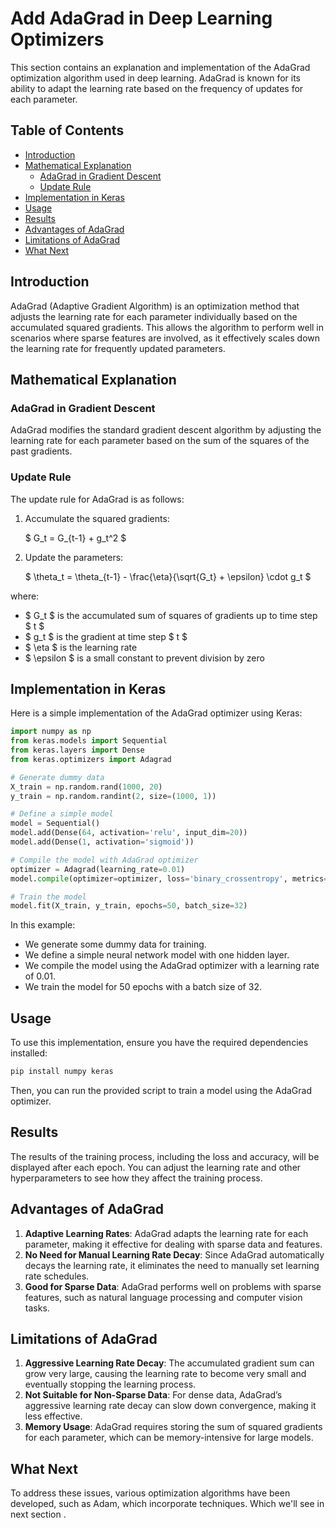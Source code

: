 # Add AdaGrad in Deep Learning Optimizers

This section contains an explanation and implementation of the AdaGrad optimization algorithm used in deep learning. AdaGrad is known for its ability to adapt the learning rate based on the frequency of updates for each parameter.

## Table of Contents
- [Introduction](#introduction)
- [Mathematical Explanation](#mathematical-explanation)
  - [AdaGrad in Gradient Descent](#adagrad-in-gradient-descent)
  - [Update Rule](#update-rule)
- [Implementation in Keras](#implementation-in-keras)
- [Usage](#usage)
- [Results](#results)
- [Advantages of AdaGrad](#advantages-of-adagrad)
- [Limitations of AdaGrad](#limitations-of-adagrad)
- [What Next](#what-next)

## Introduction

AdaGrad (Adaptive Gradient Algorithm) is an optimization method that adjusts the learning rate for each parameter individually based on the accumulated squared gradients. This allows the algorithm to perform well in scenarios where sparse features are involved, as it effectively scales down the learning rate for frequently updated parameters.

## Mathematical Explanation

### AdaGrad in Gradient Descent

AdaGrad modifies the standard gradient descent algorithm by adjusting the learning rate for each parameter based on the sum of the squares of the past gradients.

### Update Rule

The update rule for AdaGrad is as follows:

1. Accumulate the squared gradients:

      $
      G_t = G_{t-1} + g_t^2
      $

2. Update the parameters:

    $
    \theta_t = \theta_{t-1} - \frac{\eta}{\sqrt{G_t} + \epsilon} \cdot g_t
    $

where:
- $ G_t $ is the accumulated sum of squares of gradients up to time step $ t $
- $ g_t $ is the gradient at time step $ t $
- $ \eta $ is the learning rate
- $ \epsilon $ is a small constant to prevent division by zero

## Implementation in Keras

Here is a simple implementation of the AdaGrad optimizer using Keras:

```python
import numpy as np
from keras.models import Sequential
from keras.layers import Dense
from keras.optimizers import Adagrad

# Generate dummy data
X_train = np.random.rand(1000, 20)
y_train = np.random.randint(2, size=(1000, 1))

# Define a simple model
model = Sequential()
model.add(Dense(64, activation='relu', input_dim=20))
model.add(Dense(1, activation='sigmoid'))

# Compile the model with AdaGrad optimizer
optimizer = Adagrad(learning_rate=0.01)
model.compile(optimizer=optimizer, loss='binary_crossentropy', metrics=['accuracy'])

# Train the model
model.fit(X_train, y_train, epochs=50, batch_size=32)
```

In this example:
- We generate some dummy data for training.
- We define a simple neural network model with one hidden layer.
- We compile the model using the AdaGrad optimizer with a learning rate of 0.01.
- We train the model for 50 epochs with a batch size of 32.

## Usage

To use this implementation, ensure you have the required dependencies installed:

```bash
pip install numpy keras
```

Then, you can run the provided script to train a model using the AdaGrad optimizer.

## Results

The results of the training process, including the loss and accuracy, will be displayed after each epoch. You can adjust the learning rate and other hyperparameters to see how they affect the training process.

## Advantages of AdaGrad

1. **Adaptive Learning Rates**: AdaGrad adapts the learning rate for each parameter, making it effective for dealing with sparse data and features.
2. **No Need for Manual Learning Rate Decay**: Since AdaGrad automatically decays the learning rate, it eliminates the need to manually set learning rate schedules.
3. **Good for Sparse Data**: AdaGrad performs well on problems with sparse features, such as natural language processing and computer vision tasks.

## Limitations of AdaGrad

1. **Aggressive Learning Rate Decay**: The accumulated gradient sum can grow very large, causing the learning rate to become very small and eventually stopping the learning process.
2. **Not Suitable for Non-Sparse Data**: For dense data, AdaGrad’s aggressive learning rate decay can slow down convergence, making it less effective.
3. **Memory Usage**: AdaGrad requires storing the sum of squared gradients for each parameter, which can be memory-intensive for large models.

## What Next

To address these issues, various optimization algorithms have been developed, such as Adam,  which incorporate techniques. Which we'll see in next section .
